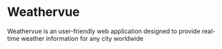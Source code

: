 # Weathervue
Weathervue is an user-friendly web application designed to provide real-time weather information for any city worldwide
